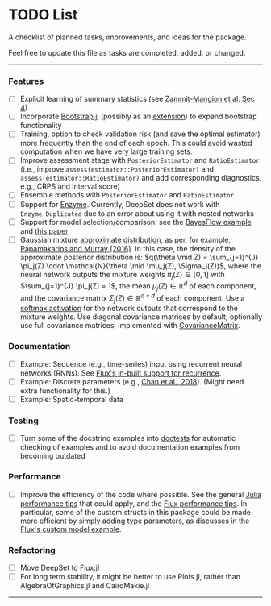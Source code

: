 # TODO List

A checklist of planned tasks, improvements, and ideas for the package.

Feel free to update this file as tasks are completed, added, or changed.

---

### Features
- [ ] Explicit learning of summary statistics (see [Zammit-Mangion et al. Sec 4](https://arxiv.org/pdf/2404.12484))
- [ ] Incorporate [Bootstrap.jl](https://github.com/juliangehring/Bootstrap.jl) (possibly as an [extension](https://docs.julialang.org/en/v1/manual/code-loading/#man-extensions)) to expand bootstrap functionality 
- [ ] Training, option to check validation risk (and save the optimal estimator) more frequently than the end of each epoch. This could avoid wasted computation when we have very large training sets.
- [ ] Improve assessment stage with `PosteriorEstimator` and `RatioEstimator` (i.e., improve `assess(estimator::PosteriorEstimator)` and `assess(estimator::RatioEstimator)` and add corresponding diagnostics, e.g., CRPS and interval score)
- [ ] Ensemble methods with `PosteriorEstimator` and `RatioEstimator`
- [ ] Support for [Enzyme](https://fluxml.ai/Flux.jl/dev/reference/training/enzyme/). Currently, DeepSet does not work with `Enzyme.Duplicated` due to an error about using it with nested networks
- [ ] Support for model selection/comparison: see the [BayesFlow example](https://bayesflow.org/main/_examples/One_Sample_TTest.html) and [this paper](https://arxiv.org/pdf/2503.23156)
- [ ] Gaussian mixture [approximate distribution](https://msainsburydale.github.io/NeuralEstimators.jl/dev/API/approximatedistributions/), as per, for example, [Papamakarios and Murray (2016)](https://proceedings.neurips.cc/paper/2016/hash/6aca97005c68f1206823815f66102863-Abstract.html). In this case, the density of the approximate posterior distribution is: $q(\theta \mid Z) = \sum_{j=1}^{J} \pi_j(Z) \cdot \mathcal{N}(\theta \mid \mu_j(Z), \Sigma_j(Z))$, where the neural network outputs the mixture weights $\pi_j(Z) \in [0, 1]$ with $\sum_{j=1}^{J} \pi_j(Z) = 1$, the mean $\mu_j(Z) \in \mathbb{R}^d$ of each component, and the covariance matrix $\Sigma_j(Z) \in \mathbb{R}^{d \times d}$ of each component. Use a [softmax activation](https://fluxml.ai/Flux.jl/stable/reference/models/nnlib/#NNlib.softmax) for the network outputs that correspond to the mixture weights. Use diagonal covariance matrices by default; optionally use full covariance matrices, implemented with [CovarianceMatrix](https://msainsburydale.github.io/NeuralEstimators.jl/dev/API/architectures/#NeuralEstimators.CovarianceMatrix).

### Documentation
- [ ] Example: Sequence (e.g., time-series) input using recurrent neural networks (RNNs). See [Flux's in-built support for recurrence](https://fluxml.ai/Flux.jl/stable/guide/models/recurrence/). 
- [ ] Example: Discrete parameters (e.g., [Chan et al., 2018](https://pubmed.ncbi.nlm.nih.gov/33244210/)). (Might need extra functionality for this.)
- [ ] Example: Spatio-temporal data

### Testing
- [ ] Turn some of the docstring examples into [doctests](https://documenter.juliadocs.org/stable/man/doctests/) for automatic checking of examples and to avoid documentation examples from becoming outdated

### Performance 
- [ ] Improve the efficiency of the code where possible. See the general [Julia performance tips](https://docs.julialang.org/en/v1/manual/performance-tips/) that could apply, and the [Flux performance tips](https://fluxml.ai/Flux.jl/stable/guide/performance/). In particular, some of the custom structs in this package could be made more efficient by simply adding type parameters, as discusses in the [Flux's custom model example](https://fluxml.ai/Flux.jl/stable/tutorials/custom_layers/#Custom-Model-Example). 

### Refactoring
- [ ] Move DeepSet to Flux.jl
- [ ] For long term stability, it might be better to use Plots.jl, rather than AlgebraOfGraphics.jl and CairoMakie.jl

---


